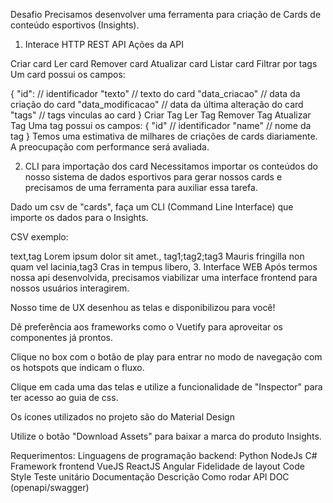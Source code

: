 Desafio
Precisamos desenvolver uma ferramenta para criação de Cards de conteúdo esportivos (Insights).

1. Interace HTTP REST API
Ações da API

Criar card
Ler card
Remover card
Atualizar card
Listar card
Filtrar por tags
Um card possui os campos:

{
  "id": // identificador
  "texto" // texto do card
  "data_criacao" // data da criação do card
  "data_modificacao" // data da última alteração do card
  "tags" // tags vinculas ao card
}
Criar Tag
Ler Tag
Remover Tag
Atualizar Tag
Uma tag possui os campos:
{
  "id" // identificador
  "name" // nome da tag
}
Temos uma estimativa de milhares de criações de cards diariamente. A preocupação com performance será avaliada.

2. CLI para importação dos card
Necessitamos importar os conteúdos do nosso sistema de dados esportivos para gerar nossos cards e precisamos de uma ferramenta para auxiliar essa tarefa.

Dado um csv de "cards", faça um CLI (Command Line Interface) que importe os dados para o Insights.

CSV exemplo:

text,tag
Lorem ipsum dolor sit amet., tag1;tag2;tag3
Mauris fringilla non quam vel lacinia,tag3
Cras in tempus libero,
3. Interface WEB
Após termos nossa api desenvolvida, precisamos viabilizar uma interface frontend para nossos usuários interagirem.

Nosso time de UX desenhou as telas e disponibilizou para você!

Dê preferência aos frameworks como o Vuetify para aproveitar os componentes já prontos.

Clique no box com o botão de play para entrar no modo de navegação com os hotspots que indicam o fluxo.

Clique em cada uma das telas e utilize a funcionalidade de "Inspector" para ter acesso ao guia de css.

Os ícones utilizados no projeto são do Material Design

Utilize o botão "Download Assets" para baixar a marca do produto Insights.

Requerimentos:
Linguagens de programação backend:
Python
NodeJs
C#
Framework frontend
VueJS
ReactJS
Angular
Fidelidade de layout
Code Style
Teste unitário
Documentação
Descrição
Como rodar
API DOC (openapi/swagger)